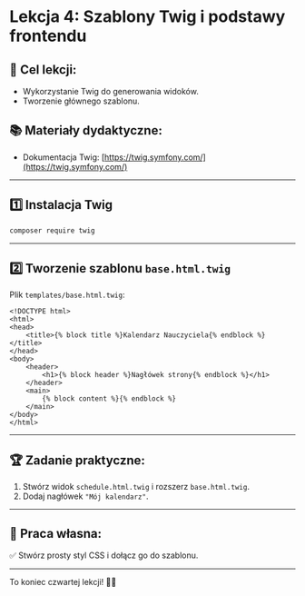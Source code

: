 # Lekcja 4: Szablony Twig i podstawy frontendu

## 🎯 Cel lekcji:
- Wykorzystanie Twig do generowania widoków.
- Tworzenie głównego szablonu.

## 📚 Materiały dydaktyczne:
- Dokumentacja Twig: [https://twig.symfony.com/](https://twig.symfony.com/)

---

## 1️⃣ Instalacja Twig
```sh
composer require twig
```

---

## 2️⃣ Tworzenie szablonu `base.html.twig`
Plik `templates/base.html.twig`:

```twig
<!DOCTYPE html>
<html>
<head>
    <title>{% block title %}Kalendarz Nauczyciela{% endblock %}</title>
</head>
<body>
    <header>
        <h1>{% block header %}Nagłówek strony{% endblock %}</h1>
    </header>
    <main>
        {% block content %}{% endblock %}
    </main>
</body>
</html>
```

---

## 🏆 Zadanie praktyczne:
1. Stwórz widok `schedule.html.twig` i rozszerz `base.html.twig`.  
2. Dodaj nagłówek `"Mój kalendarz"`.  

---

## 📌 Praca własna:
✅ Stwórz prosty styl CSS i dołącz go do szablonu.  

---

To koniec czwartej lekcji! 🎯🚀

